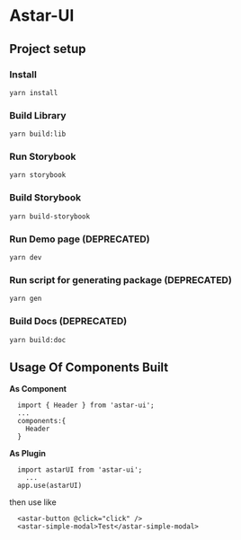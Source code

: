 # Astar-UI

## Project setup

### Install
```
yarn install
```

### Build Library
```
yarn build:lib
```

### Run Storybook
```
yarn storybook
```

### Build Storybook
```
yarn build-storybook
```

### Run Demo page (DEPRECATED)
```
yarn dev
```

### Run script for generating package (DEPRECATED)
```
yarn gen
```

### Build Docs (DEPRECATED)
```
yarn build:doc
```

## Usage Of Components Built
**As Component**
```
  import { Header } from 'astar-ui';
  ...
  components:{
    Header
  }
```

**As Plugin**
```
  import astarUI from 'astar-ui';
    ...
  app.use(astarUI)
```

then use like
```
  <astar-button @click="click" />
  <astar-simple-modal>Test</astar-simple-modal>
```
